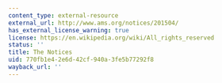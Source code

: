 ```yaml
---
content_type: external-resource
external_url: http://www.ams.org/notices/201504/
has_external_license_warning: true
license: https://en.wikipedia.org/wiki/All_rights_reserved
status: ''
title: The Notices
uid: 770fb1e4-2e6d-42cf-940a-3fe5b77292f8
wayback_url: ''
---
```

